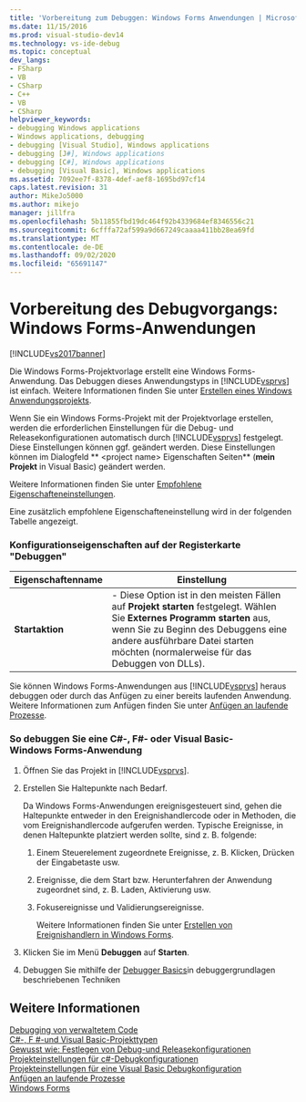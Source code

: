 ```yaml
---
title: 'Vorbereitung zum Debuggen: Windows Forms Anwendungen | Microsoft-Dokumentation'
ms.date: 11/15/2016
ms.prod: visual-studio-dev14
ms.technology: vs-ide-debug
ms.topic: conceptual
dev_langs:
- FSharp
- VB
- CSharp
- C++
- VB
- CSharp
helpviewer_keywords:
- debugging Windows applications
- Windows applications, debugging
- debugging [Visual Studio], Windows applications
- debugging [J#], Windows applications
- debugging [C#], Windows applications
- debugging [Visual Basic], Windows applications
ms.assetid: 7092ee7f-8378-4def-aef8-1695bd97cf14
caps.latest.revision: 31
author: MikeJo5000
ms.author: mikejo
manager: jillfra
ms.openlocfilehash: 5b11855fbd19dc464f92b4339684ef8346556c21
ms.sourcegitcommit: 6cfffa72af599a9d667249caaaa411bb28ea69fd
ms.translationtype: MT
ms.contentlocale: de-DE
ms.lasthandoff: 09/02/2020
ms.locfileid: "65691147"
---
```

# <a name="debugging-preparation-windows-forms-applications"></a>Vorbereitung des Debugvorgangs: Windows Forms-Anwendungen
[!INCLUDE[vs2017banner](../includes/vs2017banner.md)]

Die Windows Forms-Projektvorlage erstellt eine Windows Forms-Anwendung. Das Debuggen dieses Anwendungstyps in [!INCLUDE[vsprvs](../includes/vsprvs-md.md)] ist einfach. Weitere Informationen finden Sie unter [Erstellen eines Windows Anwendungsprojekts](https://msdn.microsoft.com/b2f93fed-c635-4705-8d0e-cf079a264efa).  
  
 Wenn Sie ein Windows Forms-Projekt mit der Projektvorlage erstellen, werden die erforderlichen Einstellungen für die Debug- und Releasekonfigurationen automatisch durch [!INCLUDE[vsprvs](../includes/vsprvs-md.md)] festgelegt. Diese Einstellungen können ggf. geändert werden. Diese Einstellungen können im Dialogfeld ** \<project name> Eigenschaften Seiten** (**mein Projekt** in Visual Basic) geändert werden.  
  
 Weitere Informationen finden Sie unter [Empfohlene Eigenschafteneinstellungen](../debugger/managed-debugging-recommended-property-settings.md).  
  
 Eine zusätzlich empfohlene Eigenschafteneinstellung wird in der folgenden Tabelle angezeigt.  
  
### <a name="configuration-properties-in-debug-tab"></a>Konfigurationseigenschaften auf der Registerkarte "Debuggen"  
  
|**Eigenschaftenname**|**Einstellung**|  
|-----------------------|-----------------|  
|**Startaktion**|-   Diese Option ist in den meisten Fällen auf **Projekt starten** festgelegt. Wählen Sie **Externes Programm starten** aus, wenn Sie zu Beginn des Debuggens eine andere ausführbare Datei starten möchten (normalerweise für das Debuggen von DLLs).|  
  
 Sie können Windows Forms-Anwendungen aus [!INCLUDE[vsprvs](../includes/vsprvs-md.md)] heraus debuggen oder durch das Anfügen zu einer bereits laufenden Anwendung. Weitere Informationen zum Anfügen finden Sie unter [Anfügen an laufende Prozesse](../debugger/attach-to-running-processes-with-the-visual-studio-debugger.md).  
  
### <a name="to-debug-a-c-f-or-visual-basic-windows-forms-application"></a>So debuggen Sie eine C#-, F#- oder Visual Basic-Windows Forms-Anwendung  
  
1. Öffnen Sie das Projekt in [!INCLUDE[vsprvs](../includes/vsprvs-md.md)].  
  
2. Erstellen Sie Haltepunkte nach Bedarf.  
  
    Da Windows Forms-Anwendungen ereignisgesteuert sind, gehen die Haltepunkte entweder in den Ereignishandlercode oder in Methoden, die vom Ereignishandlercode aufgerufen werden. Typische Ereignisse, in denen Haltepunkte platziert werden sollte, sind z. B. folgende:  
  
   1. Einem Steuerelement zugeordnete Ereignisse, z. B. Klicken, Drücken der Eingabetaste usw.  
  
   2. Ereignisse, die dem Start bzw. Herunterfahren der Anwendung zugeordnet sind, z. B. Laden, Aktivierung usw.  
  
   3. Fokusereignisse und Validierungsereignisse.  
  
      Weitere Informationen finden Sie unter [Erstellen von Ereignishandlern in Windows Forms](https://msdn.microsoft.com/library/6514e530-c6b8-489c-a8d2-eda7b7072701).  
  
3. Klicken Sie im Menü **Debuggen** auf **Starten**.  
  
4. Debuggen Sie mithilfe der [Debugger Basics](../debugger/debugger-basics.md)in debuggergrundlagen beschriebenen Techniken  
  
## <a name="see-also"></a>Weitere Informationen  
 [Debugging von verwaltetem Code](../debugger/debugging-managed-code.md)   
 [C#-, F #-und Visual Basic-Projekttypen](../debugger/debugging-preparation-csharp-f-hash-and-visual-basic-project-types.md)   
 [Gewusst wie: Festlegen von Debug-und Releasekonfigurationen](../debugger/how-to-set-debug-and-release-configurations.md)   
 [Projekteinstellungen für c#-Debugkonfigurationen](../debugger/project-settings-for-csharp-debug-configurations.md)   
 [Projekteinstellungen für eine Visual Basic Debugkonfiguration](../debugger/project-settings-for-a-visual-basic-debug-configuration.md)   
 [Anfügen an laufende Prozesse](../debugger/attach-to-running-processes-with-the-visual-studio-debugger.md)   
 [Windows Forms](https://msdn.microsoft.com/library/627df1e9-b254-41af-bbac-9a4f02810c54)
